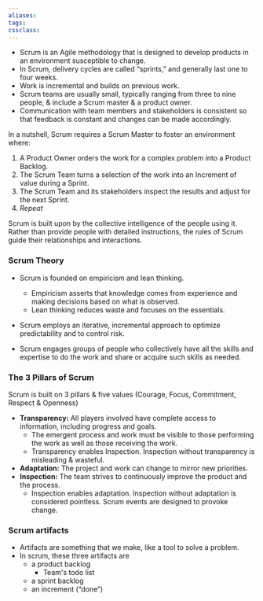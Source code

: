 ```yaml
---
aliases:
tags:
cssclass: 
---
```


- Scrum is an Agile methodology that is designed to develop products in an environment susceptible to change. 
- In Scrum, delivery cycles are called “sprints,” and generally last one to four weeks. 
- Work is incremental and builds on previous work. 
- Scrum teams are usually small, typically ranging from three to nine people, & include a Scrum master & a product owner. 
- Communication with team members and stakeholders is consistent so that feedback is constant and changes can be made accordingly.

In a nutshell, Scrum requires a Scrum Master to foster an environment where:

1. A Product Owner orders the work for a complex problem into a Product Backlog.
2. The Scrum Team turns a selection of the work into an Increment of value during a Sprint.
3. The Scrum Team and its stakeholders inspect the results and adjust for the next Sprint.
4.  _Repeat_

Scrum is built upon by the collective intelligence of the people using it. Rather than provide people with detailed instructions, the rules of Scrum guide their relationships and interactions.


### Scrum Theory
- Scrum is founded on empiricism and lean thinking. 
	- Empiricism asserts that knowledge comes from experience and making decisions based on what is observed. 
	- Lean thinking reduces waste and focuses on the essentials.

- Scrum employs an iterative, incremental approach to optimize predictability and to control risk. 
- Scrum engages groups of people who collectively have all the skills and expertise to do the work and share or acquire such skills as needed.

### The 3 Pillars of Scrum
Scrum is built on 3 pillars & five values (Courage, Focus, Commitment, Respect & Openness)
-   **Transparency:** All players involved have complete access to information, including progress and goals.
	- The emergent process and work must be visible to those performing the work as well as those receiving the work.
	- Transparency enables Inspection. Inspection without transparency is misleading & wasteful.
-   **Adaptation:** The project and work can change to mirror new priorities.
-   **Inspection:** The team strives to continuously improve the product and the process.
	- Inspection enables adaptation. Inspection without adaptation is considered pointless. Scrum events are designed to provoke change.


### Scrum artifacts
- Artifacts are something that we make, like a tool to solve a problem. 
- In scrum, these three artifacts are 
	- a product backlog
		- Team's todo list
	- a sprint backlog 
	- an increment  (“done”)